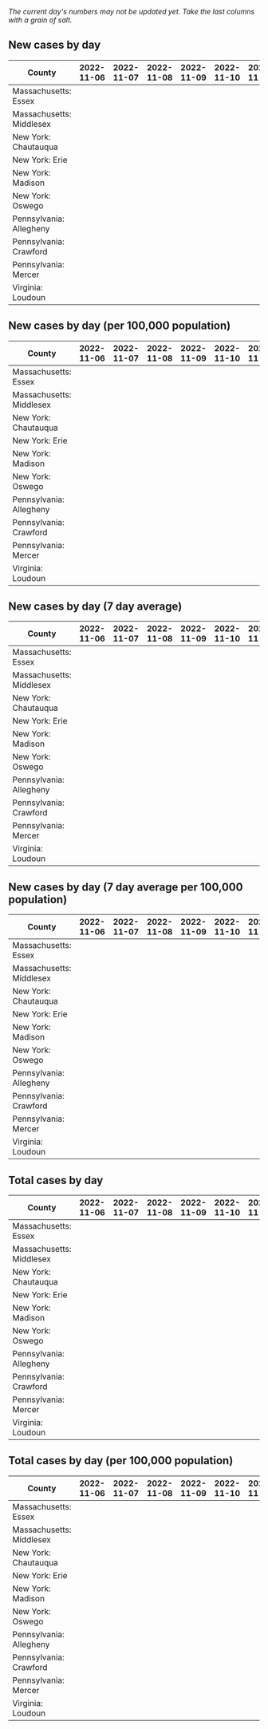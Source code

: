 _The current day's numbers may not be updated yet. Take the last columns with a grain of salt._
## New cases by day

| County | 2022-11-06 | 2022-11-07 | 2022-11-08 | 2022-11-09 | 2022-11-10 | 2022-11-11 | 2022-11-12 |
| --- | --- | --- | --- | --- | --- | --- | --- |
| Massachusetts: Essex |  |  |  |  |  |  |  |
| Massachusetts: Middlesex |  |  |  |  |  |  |  |
| New York: Chautauqua |  |  |  |  |  |  |  |
| New York: Erie |  |  |  |  |  |  |  |
| New York: Madison |  |  |  |  |  |  |  |
| New York: Oswego |  |  |  |  |  |  |  |
| Pennsylvania: Allegheny |  |  |  |  |  |  |  |
| Pennsylvania: Crawford |  |  |  |  |  |  |  |
| Pennsylvania: Mercer |  |  |  |  |  |  |  |
| Virginia: Loudoun |  |  |  |  |  |  |  |

## New cases by day (per 100,000 population)

| County | 2022-11-06 | 2022-11-07 | 2022-11-08 | 2022-11-09 | 2022-11-10 | 2022-11-11 | 2022-11-12 |
| --- | --- | --- | --- | --- | --- | --- | --- |
| Massachusetts: Essex |  |  |  |  |  |  |  |
| Massachusetts: Middlesex |  |  |  |  |  |  |  |
| New York: Chautauqua |  |  |  |  |  |  |  |
| New York: Erie |  |  |  |  |  |  |  |
| New York: Madison |  |  |  |  |  |  |  |
| New York: Oswego |  |  |  |  |  |  |  |
| Pennsylvania: Allegheny |  |  |  |  |  |  |  |
| Pennsylvania: Crawford |  |  |  |  |  |  |  |
| Pennsylvania: Mercer |  |  |  |  |  |  |  |
| Virginia: Loudoun |  |  |  |  |  |  |  |

## New cases by day (7 day average)

| County | 2022-11-06 | 2022-11-07 | 2022-11-08 | 2022-11-09 | 2022-11-10 | 2022-11-11 | 2022-11-12 |
| --- | --- | --- | --- | --- | --- | --- | --- |
| Massachusetts: Essex |  |  |  |  |  |  |  |
| Massachusetts: Middlesex |  |  |  |  |  |  |  |
| New York: Chautauqua |  |  |  |  |  |  |  |
| New York: Erie |  |  |  |  |  |  |  |
| New York: Madison |  |  |  |  |  |  |  |
| New York: Oswego |  |  |  |  |  |  |  |
| Pennsylvania: Allegheny |  |  |  |  |  |  |  |
| Pennsylvania: Crawford |  |  |  |  |  |  |  |
| Pennsylvania: Mercer |  |  |  |  |  |  |  |
| Virginia: Loudoun |  |  |  |  |  |  |  |

## New cases by day (7 day average per 100,000 population)

| County | 2022-11-06 | 2022-11-07 | 2022-11-08 | 2022-11-09 | 2022-11-10 | 2022-11-11 | 2022-11-12 |
| --- | --- | --- | --- | --- | --- | --- | --- |
| Massachusetts: Essex |  |  |  |  |  |  |  |
| Massachusetts: Middlesex |  |  |  |  |  |  |  |
| New York: Chautauqua |  |  |  |  |  |  |  |
| New York: Erie |  |  |  |  |  |  |  |
| New York: Madison |  |  |  |  |  |  |  |
| New York: Oswego |  |  |  |  |  |  |  |
| Pennsylvania: Allegheny |  |  |  |  |  |  |  |
| Pennsylvania: Crawford |  |  |  |  |  |  |  |
| Pennsylvania: Mercer |  |  |  |  |  |  |  |
| Virginia: Loudoun |  |  |  |  |  |  |  |

## Total cases by day

| County | 2022-11-06 | 2022-11-07 | 2022-11-08 | 2022-11-09 | 2022-11-10 | 2022-11-11 | 2022-11-12 |
| --- | --- | --- | --- | --- | --- | --- | --- |
| Massachusetts: Essex |  |  |  |  |  |  | 243825 |
| Massachusetts: Middlesex |  |  |  |  |  |  | 414797 |
| New York: Chautauqua |  |  |  |  |  |  | 28317 |
| New York: Erie |  |  |  |  |  |  | 258284 |
| New York: Madison |  |  |  |  |  |  | 16177 |
| New York: Oswego |  |  |  |  |  |  | 33147 |
| Pennsylvania: Allegheny |  |  |  |  |  |  | 324660 |
| Pennsylvania: Crawford |  |  |  |  |  |  | 23680 |
| Pennsylvania: Mercer |  |  |  |  |  |  | 27103 |
| Virginia: Loudoun |  |  |  |  |  |  | 90606 |

## Total cases by day (per 100,000 population)

| County | 2022-11-06 | 2022-11-07 | 2022-11-08 | 2022-11-09 | 2022-11-10 | 2022-11-11 | 2022-11-12 |
| --- | --- | --- | --- | --- | --- | --- | --- |
| Massachusetts: Essex |  |  |  |  |  |  | 30901.7 |
| Massachusetts: Middlesex |  |  |  |  |  |  | 25736.6 |
| New York: Chautauqua |  |  |  |  |  |  | 22313.9 |
| New York: Erie |  |  |  |  |  |  | 28114.0 |
| New York: Madison |  |  |  |  |  |  | 22803.5 |
| New York: Oswego |  |  |  |  |  |  | 27145.4 |
| Pennsylvania: Allegheny |  |  |  |  |  |  | 26698.0 |
| Pennsylvania: Crawford |  |  |  |  |  |  | 27981.0 |
| Pennsylvania: Mercer |  |  |  |  |  |  | 24768.8 |
| Virginia: Loudoun |  |  |  |  |  |  | 21909.9 |
